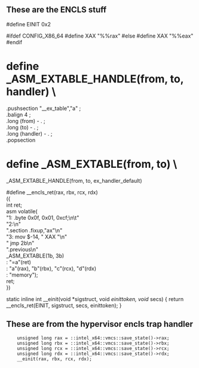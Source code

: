 ## These are the ENCLS stuff

#define EINIT 0x2

#ifdef CONFIG_X86_64
#define XAX "%%rax"
#else
#define XAX "%%eax"
#endif

# define _ASM_EXTABLE_HANDLE(from, to, handler)     \
  .pushsection "__ex_table","a" ;       \
  .balign 4 ;           \
  .long (from) - . ;          \
  .long (to) - . ;          \
  .long (handler) - . ;         \
  .popsection

# define _ASM_EXTABLE(from, to)         \
  _ASM_EXTABLE_HANDLE(from, to, ex_handler_default)

#define __encls_ret(rax, rbx, rcx, rdx)     \
  ({            \
  int ret;          \
  asm volatile(         \
  "1: .byte 0x0f, 0x01, 0xcf;\n\t"    \
  "2:\n"            \
  ".section .fixup,\"ax\"\n"      \
  "3: mov $-14, " XAX "\n"        \
  "   jmp 2b\n"         \
  ".previous\n"         \
  _ASM_EXTABLE(1b, 3b)        \
  : "=a"(ret)         \
  : "a"(rax), "b"(rbx), "c"(rcx), "d"(rdx)  \
  : "memory");          \
  ret;            \
})

static inline int __einit(void *sigstruct, void *einittoken, void* secs)
{
  return __encls_ret(EINIT, sigstruct, secs, einittoken);
}

## These are from the hypervisor encls trap handler

        unsigned long rax = ::intel_x64::vmcs::save_state()->rax;
        unsigned long rbx = ::intel_x64::vmcs::save_state()->rbx;
        unsigned long rcx = ::intel_x64::vmcs::save_state()->rcx;
        unsigned long rdx = ::intel_x64::vmcs::save_state()->rdx;
        __einit(rax, rbx, rcx, rdx);

